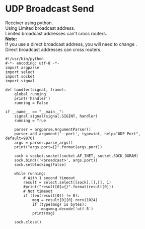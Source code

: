 # UDP Broadcast Send
Receiver using python.   
Using Limited broadcast address.   
Limited broadcast addresses can't cross routers.   
__Note:__   
If you use a direct broadcast address, you will need to change <broadcast>.   
Direct broadcast addresses can cross routers.   
```
#!/usr/bin/python
#-*- encoding: utf-8 -*-
import argparse
import select
import socket
import signal

def handler(signal, frame):
    global running
    print('handler')
    running = False

if __name__ == "__main__":
    signal.signal(signal.SIGINT, handler)
    running = True

    parser = argparse.ArgumentParser()
    parser.add_argument('--port', type=int, help="UDP Port", default=9876)
    args = parser.parse_args()
    print("args.port={}".format(args.port))

    sock = socket.socket(socket.AF_INET, socket.SOCK_DGRAM)
    sock.bind(('<broadcast>', args.port))
    sock.setblocking(False)

    while running:
        # With 1 second timeout
        result = select.select([sock],[],[], 1)
        #print("result[0]={}".format(result[0]))
        # Not timeout
        if (len(result[0]) != 0):
            msg = result[0][0].recv(1024)
            if (type(msg) is bytes):
                msg=msg.decode('utf-8')
            print(msg)

    sock.close()
```
